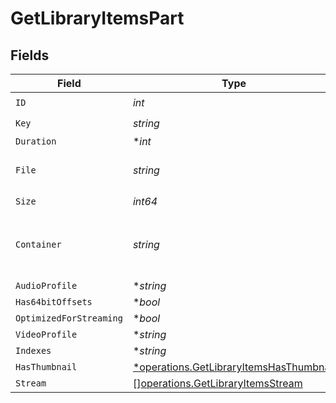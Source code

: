 # GetLibraryItemsPart


## Fields

| Field                                                                                                                | Type                                                                                                                 | Required                                                                                                             | Description                                                                                                          | Example                                                                                                              |
| -------------------------------------------------------------------------------------------------------------------- | -------------------------------------------------------------------------------------------------------------------- | -------------------------------------------------------------------------------------------------------------------- | -------------------------------------------------------------------------------------------------------------------- | -------------------------------------------------------------------------------------------------------------------- |
| `ID`                                                                                                                 | *int*                                                                                                                | :heavy_check_mark:                                                                                                   | N/A                                                                                                                  | 119542                                                                                                               |
| `Key`                                                                                                                | *string*                                                                                                             | :heavy_check_mark:                                                                                                   | N/A                                                                                                                  | /library/parts/119542/1680457526/file.mkv                                                                            |
| `Duration`                                                                                                           | **int*                                                                                                               | :heavy_minus_sign:                                                                                                   | N/A                                                                                                                  | 11558112                                                                                                             |
| `File`                                                                                                               | *string*                                                                                                             | :heavy_check_mark:                                                                                                   | N/A                                                                                                                  | /movies/Avatar The Way of Water (2022)/Avatar.The.Way.of.Water.2022.2160p.WEB-DL.DDP5.1.Atmos.DV.HDR10.HEVC-CMRG.mkv |
| `Size`                                                                                                               | *int64*                                                                                                              | :heavy_check_mark:                                                                                                   | N/A                                                                                                                  | 36158371307                                                                                                          |
| `Container`                                                                                                          | *string*                                                                                                             | :heavy_check_mark:                                                                                                   | The container format of the media file.<br/>                                                                         | mkv                                                                                                                  |
| `AudioProfile`                                                                                                       | **string*                                                                                                            | :heavy_minus_sign:                                                                                                   | N/A                                                                                                                  | dts                                                                                                                  |
| `Has64bitOffsets`                                                                                                    | **bool*                                                                                                              | :heavy_minus_sign:                                                                                                   | N/A                                                                                                                  | false                                                                                                                |
| `OptimizedForStreaming`                                                                                              | **bool*                                                                                                              | :heavy_minus_sign:                                                                                                   | N/A                                                                                                                  | false                                                                                                                |
| `VideoProfile`                                                                                                       | **string*                                                                                                            | :heavy_minus_sign:                                                                                                   | N/A                                                                                                                  | main 10                                                                                                              |
| `Indexes`                                                                                                            | **string*                                                                                                            | :heavy_minus_sign:                                                                                                   | N/A                                                                                                                  | sd                                                                                                                   |
| `HasThumbnail`                                                                                                       | [*operations.GetLibraryItemsHasThumbnail](../../models/operations/getlibraryitemshasthumbnail.md)                    | :heavy_minus_sign:                                                                                                   | N/A                                                                                                                  | 1                                                                                                                    |
| `Stream`                                                                                                             | [][operations.GetLibraryItemsStream](../../models/operations/getlibraryitemsstream.md)                               | :heavy_minus_sign:                                                                                                   | N/A                                                                                                                  |                                                                                                                      |